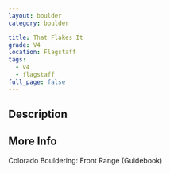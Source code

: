 ```yaml
---
layout: boulder
category: boulder

title: That Flakes It
grade: V4
location: Flagstaff
tags:
  - v4
  - flagstaff
full_page: false
---
```


## Description


## More Info
Colorado Bouldering: Front Range (Guidebook)
